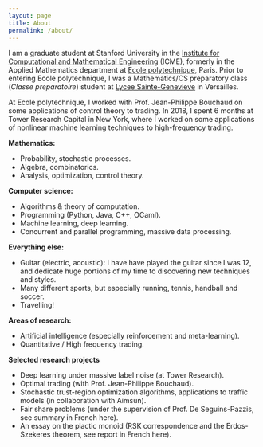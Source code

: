 ```yaml
---
layout: page
title: About
permalink: /about/
---
```


I am a graduate student at Stanford University in the [Institute for Computational and Mathematical Engineering](https://icme.stanford.edu/) (ICME), formerly in the Applied Mathematics department at [Ecole polytechnique](https://www.polytechnique.edu/en), Paris. Prior to entering Ecole polytechnique, I was a Mathematics/CS preparatory class (<i>Classe preparatoire</i>) student at [Lycee Sainte-Genevieve](http://www.bginette.com/) in Versailles.

At Ecole polytechnique, I worked with Prof. Jean-Philippe Bouchaud on some applications of control theory to trading. In 2018, I spent 6 months at Tower Research Capital in New York, where I worked on some applications of nonlinear machine learning techniques to high-frequency trading.

<b>Mathematics:</b>

- Probability, stochastic processes.
- Algebra, combinatorics.
- Analysis, optimization, control theory.

<b>Computer science:</b>

- Algorithms & theory of computation.
- Programming (Python, Java, C++, OCaml).
- Machine learning, deep learning.
- Concurrent and parallel programming, massive data processing.

<b>Everything else:</b>

- Guitar (electric, acoustic): I have have played the guitar since I was 12, and dedicate huge portions of my time to discovering new techniques and styles.
- Many different sports, but especially running, tennis, handball and soccer.
- Travelling!

<b>Areas of research:</b>

- Artificial intelligence (especially reinforcement and meta-learning).
- Quantitative / High frequency trading.

<b>Selected research projects</b>

- Deep learning under massive label noise (at Tower Research).
- Optimal trading (with Prof. Jean-Philippe Bouchaud).
- Stochastic trust-region optimization algorithms, applications to traffic models (in collaboration with Aimsun).
- Fair share problems (under the supervision of Prof. De Seguins-Pazzis, see summary in French here).
- An essay on the plactic monoid (RSK correspondence and the Erdos-Szekeres theorem, see report in French here).
